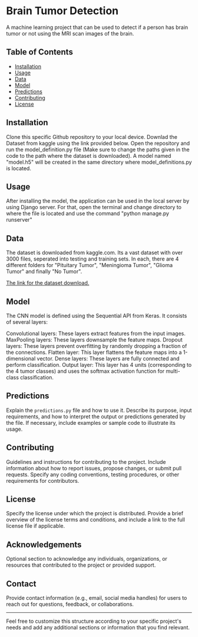 <h1>Brain Tumor Detection</h1>
<p>A machine learning project that can be used to detect if a person has brain tumor or not using the MRI scan images of the brain.</p>
<h2>Table of Contents</h2>
<ul>
  <li><a href="#installation">Installation</a></li>
  <li><a href="#usage">Usage</a></li>
  <li><a href="#data">Data</a></li>
  <li><a href="#model">Model</a></li>
  <li><a href="#predictions">Predictions</a></li>
  <li><a href="#contributing">Contributing</a></li>
  <li><a href="#license">License</a></li>
</ul>
<h2 id="installation">Installation</h2>
<p>Clone this specific Github repository to your local device. Downlad the Dataset from kaggle using the link provided below. Open the repository and run the model_definition.py file (Make sure to change the paths given in the code to the path where the dataset is downloaded). A model  named "model.h5" will be created in the same directory where model_definitions.py is located.</p>
<h2 id="usage">Usage</h2>
<p>After installing the model, the application can be used in the local server by using Django server. For that, open the terminal and change directory to where the file is located and use the command "python manage.py runserver"</p>
<h2 id="data">Data</h2>
<p>The dataset is downloaded from kaggle.com. Its a vast dataset with over 3000 files, seperated into testing and training sets. In each, there are 4 different folders for "Pituitary Tumor", "Meningioma Tumor", "Glioma Tumor" and finally "No Tumor".</p>
<a href="https://www.kaggle.com/datasets/sartajbhuvaji/brain-tumor-classification-mri">The link for the dataset download.</a>
<h2 id="model">Model</h2>
<p>The CNN model is defined using the Sequential API from Keras. It consists of several layers:

<ui> Convolutional layers: These layers extract features from the input images.
<ui> MaxPooling layers: These layers downsample the feature maps.
<ui> Dropout layers: These layers prevent overfitting by randomly dropping a fraction of the connections.
<ui> Flatten layer: This layer flattens the feature maps into a 1-dimensional vector.
<ui> Dense layers: These layers are fully connected and perform classification.
<ui> Output layer: This layer has 4 units (corresponding to the 4 tumor classes) and uses the softmax activation function for <ui> multi-class classification.
</p>
<h2 id="predictions">Predictions</h2>
<p>Explain the <code>predictions.py</code> file and how to use it. Describe its purpose, input requirements, and how to interpret the output or predictions generated by the file. If necessary, include examples or sample code to illustrate its usage.</p>
<h2 id="contributing">Contributing</h2>
<p>Guidelines and instructions for contributing to the project. Include information about how to report issues, propose changes, or submit pull requests. Specify any coding conventions, testing procedures, or other requirements for contributors.</p>
<h2 id="license">License</h2>
<p>Specify the license under which the project is distributed. Provide a brief overview of the license terms and conditions, and include a link to the full license file if applicable.</p>
<h2>Acknowledgements</h2>
<p>Optional section to acknowledge any individuals, organizations, or resources that contributed to the project or provided support.</p>
<h2>Contact</h2>
<p>Provide contact information (e.g., email, social media handles) for users to reach out for questions, feedback, or collaborations.</p>
<hr>
<p>Feel free to customize this structure according to your specific project's needs and add any additional sections or information that you find relevant.</p>